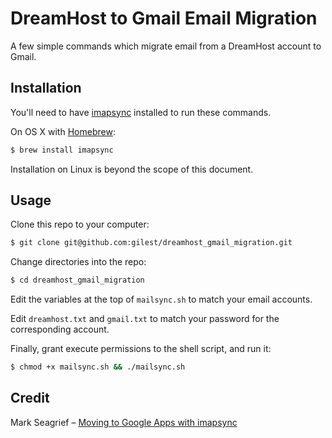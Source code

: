 # DreamHost to Gmail Email Migration

A few simple commands which migrate email from a DreamHost account to Gmail.

## Installation

You'll need to have [imapsync](http://imapsync.lamiral.info/) installed to run these commands.

On OS X with [Homebrew](http://brew.sh/):

```bash
$ brew install imapsync
```

Installation on Linux is beyond the scope of this document.

## Usage

Clone this repo to your computer:

```bash
$ git clone git@github.com:gilest/dreamhost_gmail_migration.git
```

Change directories into the repo:

```bash
$ cd dreamhost_gmail_migration
```

Edit the variables at the top of `mailsync.sh` to match your email accounts.

Edit `dreamhost.txt` and `gmail.txt` to match your password for the corresponding account.

Finally, grant execute permissions to the shell script, and run it:

```bash
$ chmod +x mailsync.sh && ./mailsync.sh
```

## Credit

Mark Seagrief – [Moving to Google Apps with imapsync](http://seagrief.co.uk/2010/12/moving-to-google-apps-with-imapsync/)